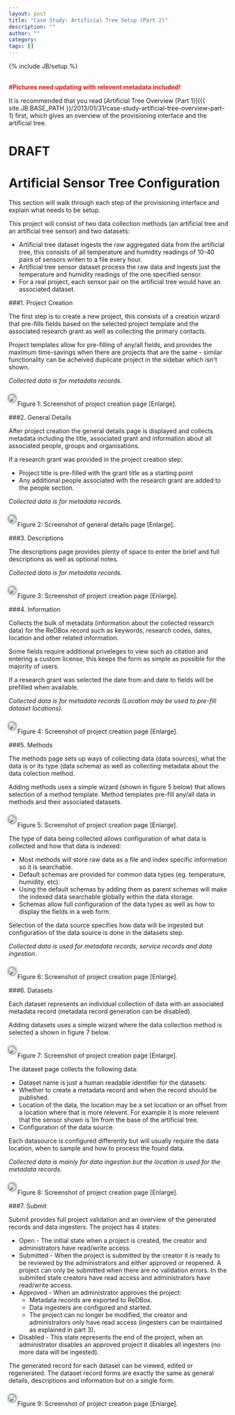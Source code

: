 ```yaml
---
layout: post
title: "Case Study: Artificial Tree Setup (Part 2)"
description: ""
author: ""
category: 
tags: []
---
```

{% include JB/setup %}

<style>
	.workflow_image a {
		color: rgb(0, 136, 204);
		font-style: italic;
	}

	.workflow_image img {
		box-shadow: 0 0 6px black;
		padding: 0px;	
		margin: 10px 0px;
		background: white;
		border-radius: 7.5px;
		border: 0px solid transparent;
	}
	
	/*.workflow_image a:hover + img  {	
		display: block;
		width: auto;
		position: absolute;
		z-index: 9999;
		top: 10px;
	}*/	
	
	#lightbox {
		display: none;
		width: auto;
		position: absolute;
		z-index: 9999;
		top: 25px;
		left: 50%;
		background: none;
	}
	
	#lightbox img {
		overflow: hidden;
		box-shadow: 0 0 6px black;
		padding: 0px;
		margin: 10px;
		border-radius: 7.5px;
		border: 0px solid transparent;
	}
	
	#lightbox a {
		padding: 2px 6px;
		border-radius: 25px;
		border: 1px solid rgba(247, 147, 30, 1);
		background: white;
		display: block;
		position: absolute;
		top: -8px;
		right: -5px;
		font-weight: bold;
		color: red;
	}
	#lightbox a:hover {
		text-decoration: none;
		color: black;
	}
	
</style>
<script type="text/javascript">
	function enlarge(img_id) {	
		var lightbox = document.getElementById("lightbox");
		if (lightbox.style.display == "none" || lightbox.last != img_id) {
			lightbox.last = img_id
			lightbox.style.display="block";	
			var lightbox_content = document.getElementById("lightbox_content");
			lightbox_content.innerHTML = document.getElementById(img_id).innerHTML;
			
			lightbox.style.marginLeft = "-" + lightbox.offsetWidth/2 +"px";	
			lightbox.style.top = document.documentElement.scrollTop + 25 +"px";			
		} else {
			lightbox.style.display="none";	
		}
		
	}
</script>

<span id="lightbox">
	<span id="lightbox_content">asdf</span>
	<a onclick="document.getElementById('lightbox').style.display='none'">X</a>
</span>

<br />
#<b style="color: red;">Pictures need updating with relevent metadata included!</b>
<br />

It is recommended that you read [Artificial Tree Overview (Part 1)]({{ site.JB.BASE_PATH }}/2013/01/31/case-study-artificial-tree-overview-part-1) first, which gives an overview of the provisioning interface and the artificial tree.

DRAFT
=====

Artificial Sensor Tree Configuration
====================================

This section will walk through each step of the provisioning interface and explain what needs to be setup.

This project will consist of two data collection methods (an artificial tree and an artificial tree sensor) and two datasets:
* Artificial tree dataset ingests the raw aggregated data from the artificial tree, this consists of all temperature and humidity readings of 10-40 pairs of sensors writen to a file every hour.
* Artificial tree sensor dataset process the raw data and ingests just the temperature and humidity readings of the one specified sensor.
* For a real project, each sensor pair on the artificial tree would have an associated dataset.

###1. Project Creation

The first step is to create a new project, this consists of a creation wizard that pre-fills fields based on the selected project template and the associated research grant as well as collecting the primary contacts.

Project templates allow for pre-filling of any/all fields, and provides the maximum time-savings when there are projects that are the same - similar functionality can be acheived duplicate project in the sidebar which isn't shown. 

<i>Collected data is for metadata records.</i>

<span class="workflow_image" id="create_page"><img src="{{ site.JB.BASE_PATH }}/images/new_project.png" /></span>
Figure 1: Screenshot of project creation page <a onclick="enlarge('create_page');">[Enlarge]</a>.


###2. General Details

After project creation the general details page is displayed and collects metadata including the title, associated grant and information about all associated people, groups and organisations.

If a research grant was provided in the project creation step:
* Project title is pre-filled with the grant title as a starting point
* Any additional people associated with the research grant are added to the people section.

<i>Collected data is for metadata records.</i>

<span class="workflow_image" id="details_page"><img src="{{ site.JB.BASE_PATH }}/images/general_details.png" /></span>
Figure 2: Screenshot of general details page <a onclick="enlarge('details_page');">[Enlarge]</a>.

###3. Descriptions

The descriptions page provides plenty of space to enter the brief and full descriptions as well as optional notes.

<i>Collected data is for metadata records.</i>

<span class="workflow_image" id="descriptions_page"><img src="{{ site.JB.BASE_PATH }}/images/description.png" /></span>
Figure 3: Screenshot of project creation page <a onclick="enlarge('descriptions_page');">[Enlarge]</a>.

###4. Information

Collects the bulk of metadata (information about the collected research data) for the ReDBox record such as keywords, research codes, dates, location and other related information.

Some fields require additional priveleges to view such as citation and entering a custom license, this keeps the form as simple as possible for the majority of users.

If a research grant was selected the date from and date to fields will be prefilled when available.

<i>Collected data is for metadata records (Location may be used to pre-fill dataset locations).</i>

<span class="workflow_image" id="metadata_page"><img src="{{ site.JB.BASE_PATH }}/images/information.png" /></span>
Figure 4: Screenshot of project creation page <a onclick="enlarge('metadata_page');">[Enlarge]</a>.


###5. Methods

The methods page sets up ways of collecting data (data sources), what the data is or its type (data schema) as well as collecting metadata about the data colection method.

Adding methods uses a simple wizard (shown in figure 5 below) that allows selection of a method template.  Method templates pre-fill any/all data in methods and their associated datasets.

<span class="workflow_image" id="create_method"><img src="{{ site.JB.BASE_PATH }}/images/create_method.png" /></span>
Figure 5: Screenshot of project creation page <a onclick="enlarge('create_method');">[Enlarge]</a>.

The type of data being collected allows configuration of what data is collected and how that data is indexed:
* Most methods will store raw data as a file and index specific information so it is searchable.
* Default schemas are provided for common data types (eg. temperature, humidity, etc).  
* Using the default schemas by adding them as parent schemas will make the indexed data searchable globally within the data storage.
* Schemas allow full configuration of the data types as well as how to display the fields in a web form.

Selection of the data source specifies how data will be ingested but configuration of the data source is done in the datasets step.

<i>Collected data is used for metadata records, service records and data ingestion.</i>

<span class="workflow_image" id="methods_page"><img src="{{ site.JB.BASE_PATH }}/images/methods.jpg" /></span>
Figure 6: Screenshot of project creation page <a onclick="enlarge('methods_page');">[Enlarge]</a>.

###6. Datasets

Each dataset represents an individual collection of data with an associated metadata record (metadata record generation can be disabled).

Adding datasets uses a simple wizard where the data collection method is selected a shown in figure 7 below.

<span class="workflow_image" id="create_dataset"><img src="{{ site.JB.BASE_PATH }}/images/create_dataset.png" /></span>
Figure 7: Screenshot of project creation page <a onclick="enlarge('create_dataset');">[Enlarge]</a>.

The dataset page collects the following data:
* Dataset name is just a human readable identifier for the datasets.
* Whether to create a metadata record and when the record should be published.
* Location of the data, the location may be a set location or an offset from a location where that is more relevent.  For example it is more relevent that the sensor shown is 1m from the base of the artificial tree.
* Configuration of the data source.

Each datasource is configured differently but will usually require the data location, when to sample and how to process the found data.

<i>Collected data is mainly for data ingestion but the location is used for the metadata records.</i>

<span class="workflow_image" id="datasets_page"><img src="{{ site.JB.BASE_PATH }}/images/dataset.png" /></span>
Figure 8: Screenshot of project creation page <a onclick="enlarge('datasets_page');">[Enlarge]</a>.

###7. Submit

Submit provides full project validation and an overview of the generated records and data ingesters.  The project has 4 states:
* Open - The initial state when a project is created, the creator and administrators have read/write access.
* Submitted - When the project is submitted by the creator it is ready to be reviewed by the administrators and either approved or reopened.  A project can only be submitted when there are no validation errors.  In the submited state creators have read access and administrators have read/write access.
* Approved - When an administrator approves the project:
	* Metadata records are exported to ReDBox.
	* Data ingesters are configured and started.
	* The project can no longer be modified, the creator and administrators only have read access (ingesters can be maintained as explained in part 3).
* Disabled - This state represents the end of the project, when an administrator disables an approved project it disables all ingesters (no more data will be ingested).

The generated record for each dataset can be viewed, edited or regenerated.  The dataset record forms are exactly the same as general details, descriptions and information but on a single form. 

<span class="workflow_image" id="submit_page"><img src="{{ site.JB.BASE_PATH }}/images/submit.png" /></span>
Figure 9: Screenshot of project creation page <a onclick="enlarge('submit_page');">[Enlarge]</a>.
